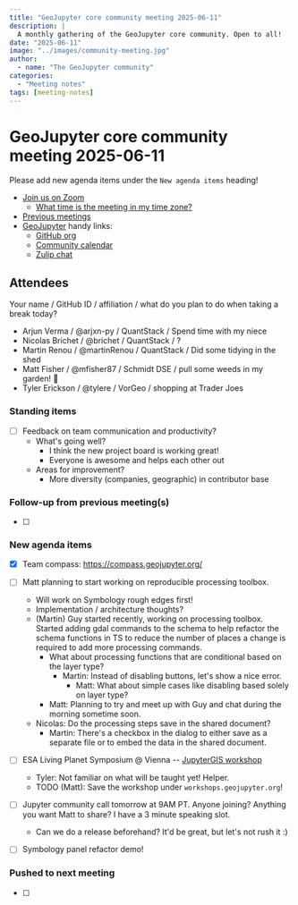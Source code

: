 ```yaml
---
title: "GeoJupyter core community meeting 2025-06-11"
description: |
  A monthly gathering of the GeoJupyter core community. Open to all!
date: "2025-06-11"
image: "../images/community-meeting.jpg"
author:
  - name: "The GeoJupyter community"
categories:
  - "Meeting notes"
tags: [meeting-notes]
---
```


# GeoJupyter core community meeting 2025-06-11

Please add new agenda items under the `New agenda items` heading!

- [Join us on Zoom](https://berkeley.zoom.us/j/99659397059?pwd=519zZJlcAa1TCyJWRYyYbaYDfuaXNo.1)
  - [What time is the meeting in my time zone?](https://dateful.com/convert/utc?t=4pm)
- [Previous meetings](https://geojupyter.org/blog/#category=Meeting%20notes)
- [GeoJupyter](https://geojupyter.org) handy links:
  - [GitHub org](https://github.com/geojupyter)
  - [Community calendar](https://geojupyter.org/calendar.html)
  - [Zulip chat](https://jupyter.zulipchat.com/#narrow/channel/471314-geojupyter)


## Attendees

Your name / GitHub ID / affiliation / what do you plan to do when taking a break today?

* Arjun Verma / @arjxn-py / QuantStack / Spend time with my niece
* Nicolas Brichet / @brichet / QuantStack / ?
* Martin Renou / @martinRenou / QuantStack / Did some tidying in the shed
* Matt Fisher / @mfisher87 / Schmidt DSE / pull some weeds in my garden! :seedling:
* Tyler Erickson / @tylere / VorGeo / shopping at Trader Joes


### Standing items

- [ ] Feedback on team communication and productivity?
    - What's going well?
        - I think the new project board is working great!
        - Everyone is awesome and helps each other out
    - Areas for improvement?
        - More diversity (companies, geographic) in contributor base


### Follow-up from previous meeting(s)

- [ ]


### New agenda items

- [x] Team compass: <https://compass.geojupyter.org/>
- [ ] Matt planning to start working on reproducible processing toolbox.
    - Will work on Symbology rough edges first!
    - Implementation / architecture thoughts?
    - (Martin) Guy started recently, working on processing toolbox. Started adding gdal commands to the schema to help refactor the schema functions in TS to reduce the number of places a change is required to add more processing commands.
        - What about processing functions that are conditional based on the layer type?
            - Martin: Instead of disabling buttons, let's show a nice error.
                - Matt: What about simple cases like disabling based solely on layer type?
        - Matt: Planning to try and meet up with Guy and chat during the morning sometime soon.
    - Nicolas: Do the processing steps save in the shared document?
        - Martin: There's a checkbox in the dialog to either save as a separate file or to embed the data in the shared document.
- [ ] ESA Living Planet Symposium @ Vienna -- [JupyterGIS workshop](https://lps25.esa.int/programme/programme-session/?id=B97391AC-F0D6-4C3D-B38C-FB69AA1219D6)
    - Tyler: Not familiar on what will be taught yet! Helper.
    - TODO (Matt): Save the workshop under `workshops.geojupyter.org`!
- [ ] Jupyter community call tomorrow at 9AM PT. Anyone joining? Anything you want Matt to share? I have a 3 minute speaking slot.
    - Can we do a release beforehand? It'd be great, but let's not rush it :)
- [ ] Symbology panel refactor demo!


### Pushed to next meeting

- [ ]
